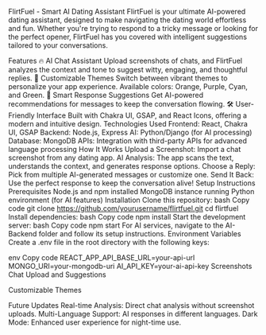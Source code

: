 FlirtFuel - Smart AI Dating Assistant
FlirtFuel is your ultimate AI-powered dating assistant, designed to make navigating the dating world effortless and fun. Whether you're trying to respond to a tricky message or looking for the perfect opener, FlirtFuel has you covered with intelligent suggestions tailored to your conversations.

Features
🔥 AI Chat Assistant
Upload screenshots of chats, and FlirtFuel analyzes the context and tone to suggest witty, engaging, and thoughtful replies.
🎨 Customizable Themes
Switch between vibrant themes to personalize your app experience. Available colors: Orange, Purple, Cyan, and Green.
🚀 Smart Response Suggestions
Get AI-powered recommendations for messages to keep the conversation flowing.
🛠 User-Friendly Interface
Built with Chakra UI, GSAP, and React Icons, offering a modern and intuitive design.
Technologies Used
Frontend: React, Chakra UI, GSAP
Backend: Node.js, Express
AI: Python/Django (for AI processing)
Database: MongoDB
APIs: Integration with third-party APIs for advanced language processing
How It Works
Upload a Screenshot: Import a chat screenshot from any dating app.
AI Analysis: The app scans the text, understands the context, and generates response options.
Choose a Reply: Pick from multiple AI-generated messages or customize one.
Send It Back: Use the perfect response to keep the conversation alive!
Setup Instructions
Prerequisites
Node.js and npm installed
MongoDB instance running
Python environment (for AI features)
Installation
Clone this repository:
bash
Copy code
git clone https://github.com/yourusername/flirtfuel.git
cd flirtfuel
Install dependencies:
bash
Copy code
npm install
Start the development server:
bash
Copy code
npm start
For AI services, navigate to the AI-Backend folder and follow its setup instructions.
Environment Variables
Create a .env file in the root directory with the following keys:

env
Copy code
REACT_APP_API_BASE_URL=your-api-url
MONGO_URI=your-mongodb-uri
AI_API_KEY=your-ai-api-key
Screenshots
Chat Upload and Suggestions

Customizable Themes

Future Updates
Real-time Analysis: Direct chat analysis without screenshot uploads.
Multi-Language Support: AI responses in different languages.
Dark Mode: Enhanced user experience for night-time use.
